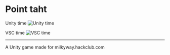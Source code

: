 # Point taht
Unity time ![Unity time](https://hackatime-badge.hackclub.com/U08JFQN4T29/Point%20taht)

VSC time ![VSC time](https://hackatime-badge.hackclub.com/U08JFQN4T29/Point-taht)

---
A Unity game made for milkyway.hackclub.com
